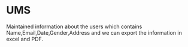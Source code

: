 # UMS
 Maintained information about the users which contains Name,Email,Date,Gender,Address and we can export the information in excel and PDF.
